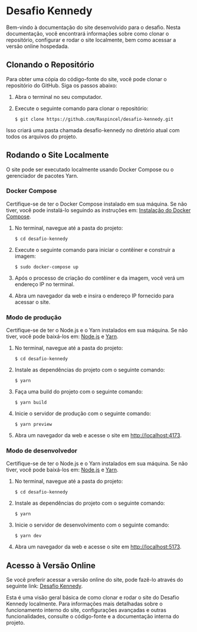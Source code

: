 # Desafio Kennedy

Bem-vindo à documentação do site desenvolvido para o desafio. Nesta documentação, você encontrará informações sobre como clonar o repositório, configurar e rodar o site localmente, bem como acessar a versão online hospedada.

## Clonando o Repositório

Para obter uma cópia do código-fonte do site, você pode clonar o repositório do GitHub. Siga os passos abaixo:

1. Abra o terminal no seu computador.
2. Execute o seguinte comando para clonar o repositório:

    `$ git clone https://github.com/Raspincel/desafio-kennedy.git`

Isso criará uma pasta chamada desafio-kennedy no diretório atual com todos os arquivos do projeto.

## Rodando o Site Localmente

O site pode ser executado localmente usando Docker Compose ou o gerenciador de pacotes Yarn.

### Docker Compose

Certifique-se de ter o Docker Compose instalado em sua máquina. Se não tiver, você pode instalá-lo seguindo as instruções em: [Instalação do Docker Compose](https://docs.docker.com/compose/install/).

1. No terminal, navegue até a pasta do projeto:

    `$ cd desafio-kennedy`

2. Execute o seguinte comando para iniciar o contêiner e construir a imagem:

    `$ sudo docker-compose up`

3. Após o processo de criação do contêiner e da imagem, você verá um endereço IP no terminal.

4. Abra um navegador da web e insira o endereço IP fornecido para acessar o site.

### Modo de produção

Certifique-se de ter o Node.js e o Yarn instalados em sua máquina. Se não tiver, você pode baixá-los em: [Node.js](https://nodejs.org/en) e [Yarn](https://yarnpkg.com).

1. No terminal, navegue até a pasta do projeto:

    `$ cd desafio-kennedy`

2. Instale as dependências do projeto com o seguinte comando:

    `$ yarn`

3. Faça uma build do projeto com o seguinte comando:

    `$ yarn build`

4. Inicie o servidor de produção com o seguinte comando:

    `$ yarn preview`

5. Abra um navegador da web e acesse o site em [http://localhost:4173](http://localhost:4173).

### Modo de desenvolvedor

Certifique-se de ter o Node.js e o Yarn instalados em sua máquina. Se não tiver, você pode baixá-los em: [Node.js](https://nodejs.org/en) e [Yarn](https://yarnpkg.com).

1. No terminal, navegue até a pasta do projeto:

    `$ cd desafio-kennedy`

2. Instale as dependências do projeto com o seguinte comando:

    `$ yarn`

3. Inicie o servidor de desenvolvimento com o seguinte comando:

    `$ yarn dev`

4. Abra um navegador da web e acesse o site em [http://localhost:5173](http://localhost:5173).

## Acesso à Versão Online

Se você preferir acessar a versão online do site, pode fazê-lo através do seguinte link: [Desafio Kennedy](https://desafio-kennedy.vercel.app).

Esta é uma visão geral básica de como clonar e rodar o site do Desafio Kennedy localmente. Para informações mais detalhadas sobre o funcionamento interno do site, configurações avançadas e outras funcionalidades, consulte o código-fonte e a documentação interna do projeto.